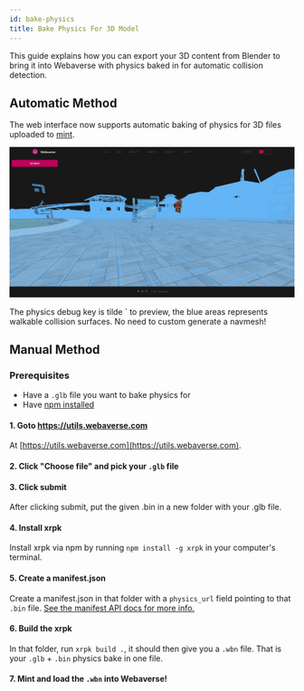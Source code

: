 ```yaml
---
id: bake-physics
title: Bake Physics For 3D Model
---
```


This guide explains how you can export your 3D content from Blender to bring it into Webaverse with physics baked in for automatic collision detection.

## Automatic Method

The web interface now supports automatic baking of physics for 3D files uploaded to [mint](https://webaverse.com/mint).

![Physics debug enabled in a world](/img/collision.jpg)

The physics debug key is tilde \` to preview, the blue areas represents walkable collision surfaces. No need to custom generate a navmesh!
 
## Manual Method

### Prerequisites
- Have a `.glb` file you want to bake physics for
- Have [npm installed](https://www.npmjs.com/get-npm)


#### 1. Goto https://utils.webaverse.com

At [https://utils.webaverse.com](https://utils.webaverse.com).

#### 2. Click "Choose file" and pick your `.glb` file

#### 3. Click submit 
 
After clicking submit, put the given .bin in a new folder with your .glb file.

#### 4. Install xrpk

Install xrpk via npm by running `npm install -g xrpk` in your computer's terminal.

#### 5. Create a manifest.json

Create a manifest.json in that folder with a `physics_url` field pointing to that `.bin` file. [See the manifest API docs for more info.](../developer/manifest-api#physics_url)

#### 6. Build the xrpk

In that folder, run `xrpk build .`, it should then give you a `.wbn` file. That is your `.glb` + `.bin` physics bake in one file.

#### 7. Mint and load the `.wbn` into Webaverse!
